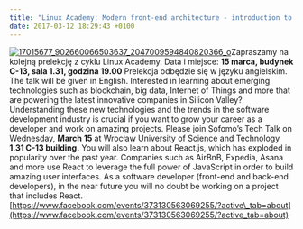 ```yaml
---
title: "Linux Academy: Modern front-end architecture - introduction to React and Redux"
date: 2017-03-12 18:29:43 +0100
---
```

[![17015677_902660066503637_2047009594840820366_o](http://asi.wroclaw.pl/wp-content/uploads/2017/03/17015677_902660066503637_2047009594840820366_o-300x114.jpg)](https://www.facebook.com/events/373130563069255/?active_tab=about)Zapraszamy na kolejną prelekcję z cyklu Linux Academy. Data i miejsce: **15 marca, budynek C-13, sala 1.31, godzina 19.00** Prelekcja odbędzie się w języku angielskim. The talk will be given in English. Interested in learning about emerging technologies such as blockchain, big data, Internet of Things and more that are powering the latest innovative companies in Silicon Valley? Understanding these new technologies and the trends in the software development industry is crucial if you want to grow your career as a developer and work on amazing projects. Please join Sofomo’s Tech Talk on Wednesday, **March 15** at Wrocław University of Science and Technology **1.31 C-13 building.** You will also learn about React.js, which has exploded in popularity over the past year. Companies such as AirBnB, Expedia, Asana and more use React to leverage the full power of JavaScript in order to build amazing user interfaces. As a software developer (front-end and back-end developers), in the near future you will no doubt be working on a project that includes React.[https://www.facebook.com/events/373130563069255/?active\_tab=about](https://www.facebook.com/events/373130563069255/?active_tab=about)
